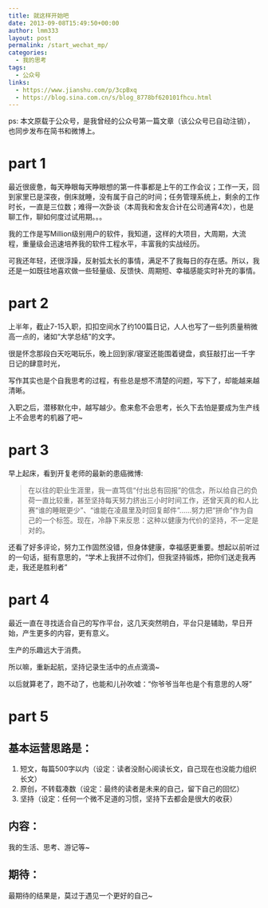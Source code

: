```yaml
---
title: 就这样开始吧
date: 2013-09-08T15:49:50+00:00
author: lmm333
layout: post
permalink: /start_wechat_mp/
categories:
  - 我的思考
tags:
  - 公众号
links:
  - https://www.jianshu.com/p/3cpBxq
  - https://blog.sina.com.cn/s/blog_8778bf620101fhcu.html
---
```

ps: 本文原载于公众号，是我曾经的公众号第一篇文章（该公众号已自动注销），也同步发布在简书和微博上。

# part 1

最近很疲惫，每天睁眼每天睁眼想的第一件事都是上午的工作会议；工作一天，回到家里已是深夜，倒床就睡，没有属于自己的时间；任务管理系统上，剩余的工作时长，一直是三位数；难得一次卧谈（本周我和舍友合计在公司通宵4次），也是聊工作，聊如何度过试用期。。。

我的工作是写Million级别用户的软件，我知道，这样的大项目，大周期，大流程，重量级会迅速培养我的软件工程水平，丰富我的实战经历。

可我还年轻，还很浮躁，反射弧太长的事情，满足不了我每日的存在感。所以，我还是一如既往地喜欢做一些轻量级、反馈快、周期短、幸福感能实时补充的事情。

# part 2

上半年，截止7-15入职，扣扣空间水了约100篇日记，人人也写了一些列质量稍微高一点的，诸如“大学总结”的文字。

很是怀念那段白天吃喝玩乐，晚上回到家/寝室还能围着键盘，疯狂敲打出一千字日记的肆意时光，

写作其实也是个自我思考的过程，有些总是想不清楚的问题，写下了，却能越来越清晰。

入职之后，潜移默化中，越写越少。愈来愈不会思考，长久下去怕是要成为生产线上不会思考的机器了吧~

# part 3

早上起床，看到开复老师的最新的患癌微博:

> 在以往的职业生涯里，我一直笃信“付出总有回报”的信念，所以给自己的负荷一直比较重，甚至坚持每天努力挤出三小时时间工作，还曾天真的和人比赛“谁的睡眠更少”、“谁能在凌晨里及时回复邮件”……努力把“拼命”作为自己的一个标签。现在，冷静下来反思：这种以健康为代价的坚持，不一定是对的。

还看了好多评论，努力工作固然没错，但身体健康，幸福感更重要。想起以前听过的一句话，挺有意思的，“学术上我拼不过你们，但我坚持锻炼，把你们送走我再走，我还是胜利者”

# part 4

最近一直在寻找适合自己的写作平台，这几天突然明白，平台只是辅助，早日开始，产生更多的内容，更有意义。

生产的乐趣远大于消费。

所以嘛，重新起航，坚持记录生活中的点点滴滴~

以后就算老了，跑不动了，也能和儿孙吹嘘：“你爷爷当年也是个有意思的人呀”

# part 5

## 基本运营思路是：
1. 短文，每篇500字以内（设定：读者没耐心阅读长文，自己现在也没能力组织长文）
2. 原创，不转载凑数（设定：最终的读者是未来的自己，留下自己的回忆）
3. 坚持（设定：任何一个微不足道的习惯，坚持下去都会是很大的收获）

## 内容：
我的生活、思考、游记等~

## 期待：
最期待的结果是，莫过于遇见一个更好的自己~
